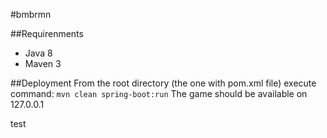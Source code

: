 #bmbrmn

##Requirenments
* Java 8
* Maven 3

##Deployment
From the root directory (the one with pom.xml file) execute command:
`mvn clean spring-boot:run`
The game should be available on 127.0.0.1

test
